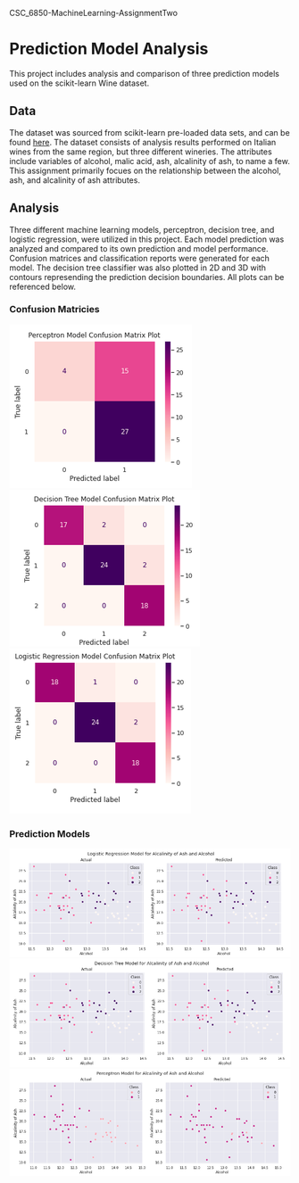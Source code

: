 CSC_6850-MachineLearning-AssignmentTwo
# Prediction Model Analysis
This project includes analysis and comparison of three prediction models used on the scikit-learn Wine dataset. 

## Data
The dataset was sourced from scikit-learn pre-loaded data sets, and can be found [here](https://archive.ics.uci.edu/ml/datasets/wine). The dataset consists of analysis results performed on Italian wines from the same region, but three different wineries. The attributes include variables of alcohol, malic acid, ash, alcalinity of ash, to name a few. This assignment primarily focues on the relationship between the alcohol, ash, and alcalinity of ash attributes. 


## Analysis
Three different machine learning models, perceptron, decision tree, and logistic regression, were utilized in this project. Each model prediction was analyzed and compared to its own prediction and model performance. Confusion matrices and classification reports were generated for each model. The decision tree classifier was also plotted in 2D and 3D with contours represending the prediction decision boundaries. All plots can be referenced below.

### Confusion Matricies 
![perceptron matrix](https://github.com/dgambone3/CSC_6850-MachineLearning-AssignmentTwo/blob/main/images/perceptron-matrix.png)
![decision tree matrix](https://github.com/dgambone3/CSC_6850-MachineLearning-AssignmentTwo/blob/main/images/decision-tree-matrix.png)
![logreg matrix](https://github.com/dgambone3/CSC_6850-MachineLearning-AssignmentTwo/blob/main/images/logreg-matrix.png)

### Prediction Models
![logreg plot](https://github.com/dgambone3/CSC_6850-MachineLearning-AssignmentTwo/blob/main/images/logreg-plot.png)
![decision tree plot](https://github.com/dgambone3/CSC_6850-MachineLearning-AssignmentTwo/blob/main/images/decision-tree-plot.png)
![perceptron plot](https://github.com/dgambone3/CSC_6850-MachineLearning-AssignmentTwo/blob/main/images/perceptron-model.png)
